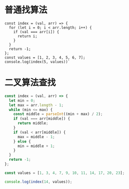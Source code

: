 # 普通找算法
    const index = (val, arr) => {
      for (let i = 0; i < arr.length; i++) {
        if (val === arr[i]) {
          return i;
        }
      }
      return -1;
    };
    const values = [1, 2, 3, 4, 5, 6, 7];
    console.log(index(5, values))`
	
# 二叉算法查找
```javascript
const index = (val, arr) => {
  let min = 0;
  let max = arr.length - 1;
  while (min <= max) {
    const middle = parseInt((min + max) / 2);
    if (val === arr[middle]) {
      return middle;
    }
    if (val < arr[middle]) {
      max = middle - 1;
    } else {
      min = middle + 1;
    }
  }
  return -1;
};

const values = [1, 3, 4, 7, 9, 10, 11, 14, 17, 20, 23];

console.log(index(14, values));
```

